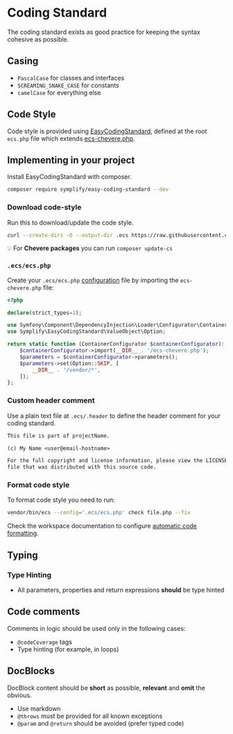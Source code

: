 # Coding Standard

The coding standard exists as good practice for keeping the syntax cohesive as possible.

## Casing

* `PascalCase` for classes and interfaces
* `SCREAMING_SNAKE_CASE` for constants
* `camelCase` for everything else

## Code Style

Code style is provided using [EasyCodingStandard](https://github.com/symplify/easy-coding-standard), defined at the root `ecs.php` file which extends [ecs-chevere.php](https://github.com/chevere/code-style/blob/main/.ecs/ecs-chevere.php).

## Implementing in your project

Install EasyCodingStandard with composer.

```sh
composer require symplify/easy-coding-standard --dev
```

### Download code-style

Run this to download/update the code style.

```sh
curl --create-dirs -O --output-dir .ecs https://raw.githubusercontent.com/chevere/code-style/main/.ecs/ecs-chevere.php
```

💡 For **Chevere packages** you can run `composer update-cs`

### `.ecs/ecs.php`

Create your `.ecs/ecs.php` [configuration](https://github.com/symplify/easy-coding-standard#configuration) file by importing the `ecs-chevere.php` file:

```php
<?php

declare(strict_types=1);

use Symfony\Component\DependencyInjection\Loader\Configurator\ContainerConfigurator;
use Symplify\EasyCodingStandard\ValueObject\Option;

return static function (ContainerConfigurator $containerConfigurator): void {
    $containerConfigurator->import(__DIR__ . '/ecs-chevere.php');
    $parameters = $containerConfigurator->parameters();
    $parameters->set(Option::SKIP, [
        __DIR__ . '/vendor/*',
    ]);
};
```

### Custom header comment

Use a plain text file at `.ecs/.header` to define the header comment for your coding standard.

```txt
This file is part of projectName.

(c) My Name <user@email-hostname>

For the full copyright and license information, please view the LICENSE
file that was distributed with this source code.
```

### Format code style

To format code style you need to run:

```sh
vendor/bin/ecs --config='.ecs/ecs.php' check file.php --fix
```

Check the workspace documentation to configure [automatic code formatting](../environment/workspace.md#coding-standards-formatting).

## Typing

### Type Hinting

* All parameters, properties and return expressions **should** be type hinted

## Code comments

Comments in logic should be used only in the following cases:

* `@codeCoverage` tags
* Type hinting (for example, in loops)

## DocBlocks

DocBlock content should be **short** as possible, **relevant** and **omit** the obvious.

* Use markdown
* `@throws` must be provided for all known exceptions
* `@param` and `@return` should be avoided (prefer typed code)
